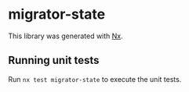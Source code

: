 # migrator-state

This library was generated with [Nx](https://nx.dev).

## Running unit tests

Run `nx test migrator-state` to execute the unit tests.
